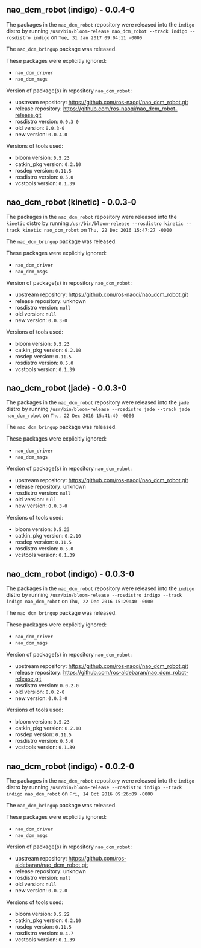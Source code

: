 ## nao_dcm_robot (indigo) - 0.0.4-0

The packages in the `nao_dcm_robot` repository were released into the `indigo` distro by running `/usr/bin/bloom-release nao_dcm_robot --track indigo --rosdistro indigo` on `Tue, 31 Jan 2017 09:04:11 -0000`

The `nao_dcm_bringup` package was released.

These packages were explicitly ignored:
- `nao_dcm_driver`
- `nao_dcm_msgs`

Version of package(s) in repository `nao_dcm_robot`:

- upstream repository: https://github.com/ros-naoqi/nao_dcm_robot.git
- release repository: https://github.com/ros-naoqi/nao_dcm_robot-release.git
- rosdistro version: `0.0.3-0`
- old version: `0.0.3-0`
- new version: `0.0.4-0`

Versions of tools used:

- bloom version: `0.5.23`
- catkin_pkg version: `0.2.10`
- rosdep version: `0.11.5`
- rosdistro version: `0.5.0`
- vcstools version: `0.1.39`


## nao_dcm_robot (kinetic) - 0.0.3-0

The packages in the `nao_dcm_robot` repository were released into the `kinetic` distro by running `/usr/bin/bloom-release --rosdistro kinetic --track kinetic nao_dcm_robot` on `Thu, 22 Dec 2016 15:47:27 -0000`

The `nao_dcm_bringup` package was released.

These packages were explicitly ignored:
- `nao_dcm_driver`
- `nao_dcm_msgs`

Version of package(s) in repository `nao_dcm_robot`:

- upstream repository: https://github.com/ros-naoqi/nao_dcm_robot.git
- release repository: unknown
- rosdistro version: `null`
- old version: `null`
- new version: `0.0.3-0`

Versions of tools used:

- bloom version: `0.5.23`
- catkin_pkg version: `0.2.10`
- rosdep version: `0.11.5`
- rosdistro version: `0.5.0`
- vcstools version: `0.1.39`


## nao_dcm_robot (jade) - 0.0.3-0

The packages in the `nao_dcm_robot` repository were released into the `jade` distro by running `/usr/bin/bloom-release --rosdistro jade --track jade nao_dcm_robot` on `Thu, 22 Dec 2016 15:41:49 -0000`

The `nao_dcm_bringup` package was released.

These packages were explicitly ignored:
- `nao_dcm_driver`
- `nao_dcm_msgs`

Version of package(s) in repository `nao_dcm_robot`:

- upstream repository: https://github.com/ros-naoqi/nao_dcm_robot.git
- release repository: unknown
- rosdistro version: `null`
- old version: `null`
- new version: `0.0.3-0`

Versions of tools used:

- bloom version: `0.5.23`
- catkin_pkg version: `0.2.10`
- rosdep version: `0.11.5`
- rosdistro version: `0.5.0`
- vcstools version: `0.1.39`


## nao_dcm_robot (indigo) - 0.0.3-0

The packages in the `nao_dcm_robot` repository were released into the `indigo` distro by running `/usr/bin/bloom-release --rosdistro indigo --track indigo nao_dcm_robot` on `Thu, 22 Dec 2016 15:29:40 -0000`

The `nao_dcm_bringup` package was released.

These packages were explicitly ignored:
- `nao_dcm_driver`
- `nao_dcm_msgs`

Version of package(s) in repository `nao_dcm_robot`:

- upstream repository: https://github.com/ros-naoqi/nao_dcm_robot.git
- release repository: https://github.com/ros-aldebaran/nao_dcm_robot-release.git
- rosdistro version: `0.0.2-0`
- old version: `0.0.2-0`
- new version: `0.0.3-0`

Versions of tools used:

- bloom version: `0.5.23`
- catkin_pkg version: `0.2.10`
- rosdep version: `0.11.5`
- rosdistro version: `0.5.0`
- vcstools version: `0.1.39`


## nao_dcm_robot (indigo) - 0.0.2-0

The packages in the `nao_dcm_robot` repository were released into the `indigo` distro by running `/usr/bin/bloom-release --rosdistro indigo --track indigo nao_dcm_robot` on `Fri, 14 Oct 2016 09:26:09 -0000`

The `nao_dcm_bringup` package was released.

These packages were explicitly ignored:
- `nao_dcm_driver`
- `nao_dcm_msgs`

Version of package(s) in repository `nao_dcm_robot`:

- upstream repository: https://github.com/ros-aldebaran/nao_dcm_robot.git
- release repository: unknown
- rosdistro version: `null`
- old version: `null`
- new version: `0.0.2-0`

Versions of tools used:

- bloom version: `0.5.22`
- catkin_pkg version: `0.2.10`
- rosdep version: `0.11.5`
- rosdistro version: `0.4.7`
- vcstools version: `0.1.39`



